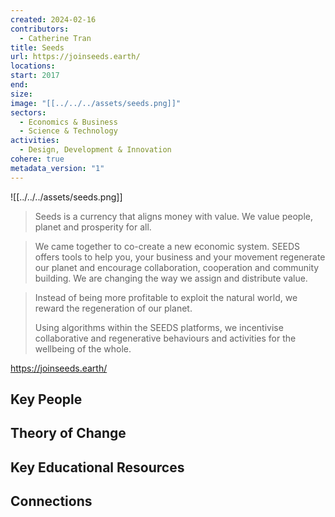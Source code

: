 ```yaml
---
created: 2024-02-16
contributors:
  - Catherine Tran
title: Seeds
url: https://joinseeds.earth/
locations: 
start: 2017
end: 
size: 
image: "[[../../../assets/seeds.png]]"
sectors:
  - Economics & Business
  - Science & Technology
activities:
  - Design, Development & Innovation
cohere: true
metadata_version: "1"
---
```

![[../../../assets/seeds.png]]

>Seeds is a currency that aligns money with value. We value people, planet and prosperity for all.

>We came together to co-create a new economic system. SEEDS offers tools to help you, your business and your movement regenerate our planet and encourage collaboration, cooperation and community building. We are changing the way we assign and distribute value.

>Instead of being more profitable to exploit the natural world, we reward the regeneration of our planet.
>
>Using algorithms within the SEEDS platforms, we incentivise collaborative and regenerative behaviours and activities for the wellbeing of the whole.

https://joinseeds.earth/

## Key People

## Theory of Change

## Key Educational Resources

## Connections










